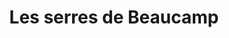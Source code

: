 ---
title: "Les serres de Beaucamp"
url: /saint-aubin-routot/les-serres-de-beaucamp/
shop: Blumen
---